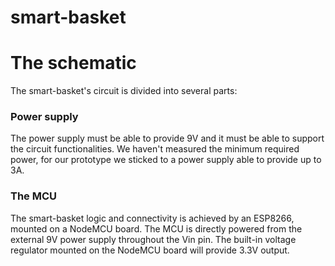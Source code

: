# smart-basket



# The schematic

The smart-basket's circuit is divided into several parts:

### Power supply

The power supply must be able to provide 9V and it must be able to support the circuit functionalities. We haven't measured the minimum required power,
for our prototype we sticked to a power supply able to provide up to 3A.

### The MCU

The smart-basket logic and connectivity is achieved by an ESP8266, mounted on a NodeMCU board. The MCU is directly powered from the external 9V power supply throughout the Vin pin. The built-in voltage regulator mounted on the NodeMCU board will provide 3.3V output.





